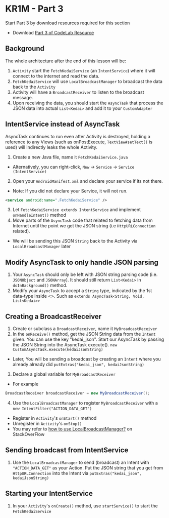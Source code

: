 # KR1M - Part 3

Start Part 3 by download resources required for this section

  - Download [Part 3 of CodeLab Resource](https://github.com/andhie/KR1M/raw/master/CodeLab%20Resources/CodeLab%20-%20Part%203.zip)

## Background

The whole architecture after the end of this lesson will be:

  1. `Activity` start the `FetchKedaiService` (an `IntentService`) where it will connect to the internet and read the data.
  2. `FetchKedaiService` will use `LocalBroadcastManager` to broadcast the data back to the `Activity`
  3. Activity will have a `BroadcastReceiver` to listen to the broadcast message.
  4. Upon receiving the data, you should start the `AsyncTask` that process the JSON data into actual `List<Kedai>` and add it to your `CustomAdapter`

## IntentService instead of AsyncTask

AsyncTask continues to run even after Activity is destroyed, holding a reference to any Views (such as onPostExecute, `TextView#setText()` is used) will indirectly leaks the whole Activity.

1. Create a new Java file, name it `FetchKedaiService.java`
  - Alternatively, you can right-click, `New` -> `Service` -> `Service (IntentService)`
2. Open your `AndroidManifest.xml` and declare your service if its not there.
  - Note: If you did not declare your Service, it will not run.
  ```xml
  <service android:name=".FetchKedaiService" />
  ```
3. Let `FetchKedaiService extends IntentService` and implement `onHandleIntent()` method
4. Move parts of the `AsyncTask` code that related to fetching data from Internet until the point we get the JSON string (i.e `HttpURLConnection` related).
  - We will be sending this JSON `String` back to the Activity via `LocalBroadcastManager` later

## Modify AsyncTask to only handle JSON parsing

1. Your `AsyncTask` should only be left with JSON string parsing code (i.e. `JSONObject` and `JSONArray`). It should still return `List<Kedai>` in `doInBackground()` method.
2. Modify your `AsyncTask` to accept a `String` type, indicated by the 1st data-type inside <>. Such as `extends AsyncTask<String, Void, List<Kedai>>`

## Creating a BroadcastReceiver

1. Create or subclass a `BroadcastReceiver`, name it `MyBroadcastReceiver`
2. In the `onReceive()` method, get the JSON String data from the `Intent` given. You can use the key "kedai_json". Start our AsyncTask by passing the JSON String into the AsyncTask execute().
`new CustomAsyncTask.execute(kedaiJsonString)`
  - Later, You will be sending a broadcast by creating an `Intent` where you already already did `putExtras("kedai_json", kedaiJsonString)`
3. Declare a global variable for `MyBroadcastReceiver`
  - For example
  ```java
  BroadcastReceiver broadcastReceiver = new MyBroadcastReceiver();
  ```
4. Use the `LocalBroadcastManager` to register `MyBroadcastReceiver` with a `new IntentFilter("ACTION_DATA_GET")`
  - Register in `Activity`'s `onStart()` method
  - Unregister in `Activity`'s `onStop()`
  - You may refer to [how to use LocalBroadcastManager?](https://stackoverflow.com/questions/8802157/how-to-use-localbroadcastmanager) on StackOverFlow

## Sending broadcast from IntentService

1. Use the `LocalBroadcastManager` to send (broadcast) an Intent with `"ACTION_DATA_GET"` as your Action. Put the JSON string that you get from `HttpURLConnection` into the Intent via `putExtras("kedai_json", kedaiJsonString)`

## Starting your IntentService

1. In your `Activity`'s `onCreate()` method, use `startService()` to start the `FetchKedaiService`
